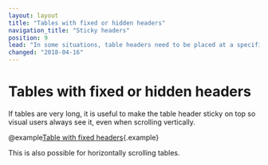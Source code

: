 ```yaml
---
layout: layout
title: "Tables with fixed or hidden headers"
navigation_title: "Sticky headers"
position: 9
lead: "In some situations, table headers need to be placed at a specific place on screen, and remain there, even when scrolling."
changed: "2018-04-16"
---
```


# Tables with fixed or hidden headers

If tables are very long, it is useful to make the table header sticky on top so visual users always see it, even when scrolling vertically.

@example[Table with fixed headers](table-with-fixed-headers){.example}

This is also possible for horizontally scrolling tables.